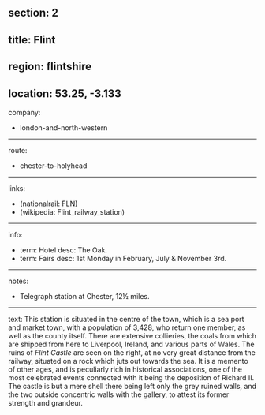 section: 2
----
title: Flint
----
region: flintshire
----
location: 53.25, -3.133
----
company:
- london-and-north-western
----
route:
- chester-to-holyhead
----
links:
- (nationalrail: FLN)
- (wikipedia: Flint_railway_station)
----
info:
- term: Hotel
  desc: The Oak.
- term: Fairs
  desc: 1st Monday in February, July & November 3rd.
----
notes:
- Telegraph station at Chester, 12½ miles.
----
text: This station is situated in the centre of the town, which is a sea port and market town, with a population of 3,428, who return one member, as well as the county itself. There are extensive collieries, the coals from which are shipped from here to Liverpool, Ireland, and various parts of Wales. The ruins of *Flint Castle* are seen on the right, at no very great distance from the railway, situated on a rock which juts out towards the sea. It is a memento of other ages, and is peculiarly rich in historical associations, one of the most celebrated events connected with it being the deposition of Richard II. The castle is but a mere shell there being left only the grey ruined walls, and the two outside concentric walls with the gallery, to attest its former strength and grandeur.
